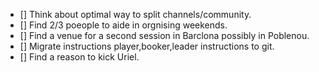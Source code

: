 - [] Think about optimal way to split channels/community.
- [] Find 2/3 poeople to aide in orgnising weekends.
- [] Find a venue for a second session in Barclona possibly in Poblenou.
- [] Migrate instructions player,booker,leader instructions to git.
- [] Find a reason to kick Uriel.